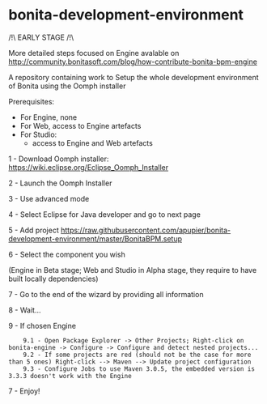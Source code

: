bonita-development-environment
==============================

/!\ EARLY STAGE /!\

More detailed steps focused on Engine avalable on http://community.bonitasoft.com/blog/how-contribute-bonita-bpm-engine

A repository containing work to Setup the whole development environment of Bonita using the Oomph installer

Prerequisites:
- For Engine, none
- For Web, access to Engine artefacts
- For Studio:
    - access to Engine and Web artefacts


1 - Download Oomph installer: https://wiki.eclipse.org/Eclipse_Oomph_Installer

2 - Launch the Oomph Installer

3 - Use advanced mode

4 - Select Eclipse for Java developer and go to next page

5 - Add project https://raw.githubusercontent.com/apupier/bonita-development-environment/master/BonitaBPM.setup 

6 - Select the component you wish

(Engine in Beta stage; Web and Studio in Alpha stage, they require to have built locally dependencies)

7 - Go to the end of the wizard by providing all information

8 - Wait...

9 - If chosen Engine

		9.1 - Open Package Explorer -> Other Projects; Right-click on bonita-engine -> Configure -> Configure and detect nested projects...
		9.2 - If some projects are red (should not be the case for more than 5 ones) Right-click --> Maven --> Update project configuration
		9.3 - Configure Jobs to use Maven 3.0.5, the embedded version is 3.3.3 doesn't work with the Engine
7 - Enjoy!
